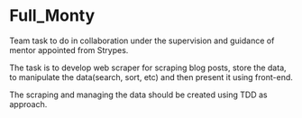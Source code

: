 # Full_Monty
Team task to do in collaboration under the supervision and guidance of mentor appointed from Strypes.

The task is to develop web scraper for scraping blog posts, store the data, to manipulate the data(search, sort, etc) and then present it using front-end.

The scraping and managing the data should be created using TDD as approach.
